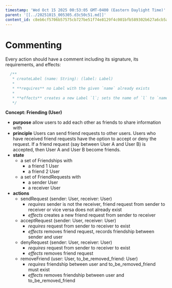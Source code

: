 ```yaml
---
timestamp: 'Wed Oct 15 2025 00:53:05 GMT-0400 (Eastern Daylight Time)'
parent: '[[../20251015_005305.d3c50c51.md]]'
content_id: c8eb6cf5706b57575cb727be51f74e8129f4c001bfb589302b627a6cb5ab1ce6
---
```


# Commenting

Every action should have a comment including its signature, its requirements, and effects:

```typescript
  /**
   * createLabel (name: String): (label: Label)
   *
   * **requires** no Label with the given `name` already exists
   *
   * **effects** creates a new Label `l`; sets the name of `l` to `name`; returns `l` as `label`
   */
```

**Concept: Friending (User)**

* **purpose** allow users to add each other as friends to share information with
* **principle** Users can send friend requests to other users. Users who have received friend requests have the option to accept or deny the request. If a friend request (say between User A and User B) is accepted, then User A and User B become friends.
* **state**
  * a set of Friendships with
    * a friend 1 User
    * a friend 2 User
  * a set of FriendRequests with
    * a sender User
    * a receiver User
* **actions**
  * sendRequest (sender: User, receiver: User)
    * *requires* sender is not the receiver, friend request from sender to receiver or vice versa does not already exist
    * *effects* creates a new friend request from sender to receiver
  * acceptRequest (sender: User, receiver: User)
    * *requires* request from sender to receiver to exist
    * *effects* removes friend request, records friendship between sender and user
  * denyRequest (sender: User, receiver: User)
    * *requires* request from sender to receiver to exist
    * *effects* removes friend request
  * removeFriend (user: User, to\_be\_removed\_friend: User)
    * *requires* friendship between user and to\_be\_removed\_friend must exist
    * *effects* removes friendship between user and to\_be\_removed\_friend
